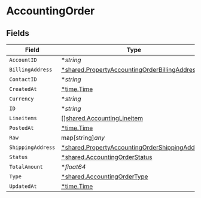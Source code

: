 # AccountingOrder


## Fields

| Field                                                                                                                  | Type                                                                                                                   | Required                                                                                                               | Description                                                                                                            |
| ---------------------------------------------------------------------------------------------------------------------- | ---------------------------------------------------------------------------------------------------------------------- | ---------------------------------------------------------------------------------------------------------------------- | ---------------------------------------------------------------------------------------------------------------------- |
| `AccountID`                                                                                                            | **string*                                                                                                              | :heavy_minus_sign:                                                                                                     | N/A                                                                                                                    |
| `BillingAddress`                                                                                                       | [*shared.PropertyAccountingOrderBillingAddress](../../../pkg/models/shared/propertyaccountingorderbillingaddress.md)   | :heavy_minus_sign:                                                                                                     | N/A                                                                                                                    |
| `ContactID`                                                                                                            | **string*                                                                                                              | :heavy_minus_sign:                                                                                                     | N/A                                                                                                                    |
| `CreatedAt`                                                                                                            | [*time.Time](https://pkg.go.dev/time#Time)                                                                             | :heavy_minus_sign:                                                                                                     | N/A                                                                                                                    |
| `Currency`                                                                                                             | **string*                                                                                                              | :heavy_minus_sign:                                                                                                     | N/A                                                                                                                    |
| `ID`                                                                                                                   | **string*                                                                                                              | :heavy_minus_sign:                                                                                                     | N/A                                                                                                                    |
| `Lineitems`                                                                                                            | [][shared.AccountingLineitem](../../../pkg/models/shared/accountinglineitem.md)                                        | :heavy_minus_sign:                                                                                                     | N/A                                                                                                                    |
| `PostedAt`                                                                                                             | [*time.Time](https://pkg.go.dev/time#Time)                                                                             | :heavy_minus_sign:                                                                                                     | N/A                                                                                                                    |
| `Raw`                                                                                                                  | map[string]*any*                                                                                                       | :heavy_minus_sign:                                                                                                     | N/A                                                                                                                    |
| `ShippingAddress`                                                                                                      | [*shared.PropertyAccountingOrderShippingAddress](../../../pkg/models/shared/propertyaccountingordershippingaddress.md) | :heavy_minus_sign:                                                                                                     | N/A                                                                                                                    |
| `Status`                                                                                                               | [*shared.AccountingOrderStatus](../../../pkg/models/shared/accountingorderstatus.md)                                   | :heavy_minus_sign:                                                                                                     | N/A                                                                                                                    |
| `TotalAmount`                                                                                                          | **float64*                                                                                                             | :heavy_minus_sign:                                                                                                     | N/A                                                                                                                    |
| `Type`                                                                                                                 | [*shared.AccountingOrderType](../../../pkg/models/shared/accountingordertype.md)                                       | :heavy_minus_sign:                                                                                                     | N/A                                                                                                                    |
| `UpdatedAt`                                                                                                            | [*time.Time](https://pkg.go.dev/time#Time)                                                                             | :heavy_minus_sign:                                                                                                     | N/A                                                                                                                    |